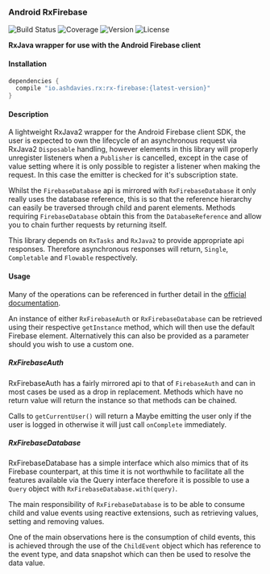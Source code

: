 ### Android RxFirebase
![Build Status](https://img.shields.io/travis/ashdavies/rx-firebase.svg)
![Coverage](https://img.shields.io/codecov/c/github/ashdavies/rx-firebase.svg)
![Version](https://img.shields.io/badge/version-1.2.2-yellowgreen.svg)
![License](https://img.shields.io/badge/license-apache%202.0-blue.svg)

**RxJava wrapper for use with the Android Firebase client**

#### Installation
```gradle
dependencies {
  compile "io.ashdavies.rx:rx-firebase:{latest-version}"
}
```

#### Description
A lightweight RxJava2 wrapper for the Android Firebase client SDK, the user is expected
to own the lifecycle of an asynchronous request via RxJava2 `Disposable` handling, however elements
in this library will properly unregister listeners when a `Publisher` is cancelled, except in the
case of value setting where it is only possible to register a listener when making the request.
In this case the emitter is checked for it's subscription state.

Whilst the `FirebaseDatabase` api is mirrored with `RxFirebaseDatabase` it only really uses the
database reference, this is so that the reference hierarchy can easily be traversed through child
and parent elements. Methods requiring `FirebaseDatabase` obtain this from the `DatabaseReference`
and allow you to chain further requests by returning itself.

This library depends on `RxTasks` and `RxJava2` to provide appropriate api responses.
Therefore asynchronous responses will return, `Single`, `Completable` and `Flowable` respectively.

#### Usage
Many of the operations can be referenced in further detail in the
[official documentation](https://firebase.google.com/docs/).

An instance of either `RxFirebaseAuth` or `RxFirebaseDatabase` can be retrieved using their 
respective `getInstance` method, which will then use the default Firebase element. Alternatively 
this can also be provided as a parameter should you wish to use a custom one.

##### RxFirebaseAuth
RxFirebaseAuth has a fairly mirrored api to that of `FirebaseAuth` and can in most cases be used
as a drop in replacement. Methods which have no return value will return the instance so that
methods can be chained.

Calls to `getCurrentUser()` will return a Maybe emitting the user only if the user is logged in
otherwise it will just call `onComplete` immediately.


##### RxFirebaseDatabase
RxFirebaseDatabase has a simple interface which also mimics that of its Firebase counterpart, at
this time it is not worthwhile to facilitate all the features available via the Query interface
therefore it is possible to use a `Query` object with `RxFirebaseDatabase.with(query)`.

The main responsibility of `RxFirebaseDatabase` is to be able to consume child and value events
using reactive extensions, such as retrieving values, setting and removing values.

One of the main observations here is the consumption of child events, this is achieved through
the use of the `ChildEvent` object which has reference to the event type, and data snapshot which
can then be used to resolve the data value.

